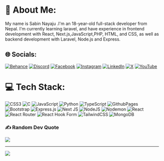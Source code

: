 # 💫 About Me:
My name is Sabin Nayaju .I'm an 18-year-old full-stack developer from Nepal. I'm currently learning  laravel, and have experience in frontend development with React, Next.js,JavaScript,PHP, HTML, and CSS, as well as backend development with Laravel, Node.js and Express.


## 🌐 Socials:
[![Behance](https://img.shields.io/badge/Behance-1769ff?logo=behance&logoColor=white)](https://behance.net/CodexSabin) [![Discord](https://img.shields.io/badge/Discord-%237289DA.svg?logo=discord&logoColor=white)](https://discord.gg/642348041449504805) [![Facebook](https://img.shields.io/badge/Facebook-%231877F2.svg?logo=Facebook&logoColor=white)](https://facebook.com/sabin.nayaju) [![Instagram](https://img.shields.io/badge/Instagram-%23E4405F.svg?logo=Instagram&logoColor=white)](https://instagram.com/xtha__sabin) [![LinkedIn](https://img.shields.io/badge/LinkedIn-%230077B5.svg?logo=linkedin&logoColor=white)](https://linkedin.com/in/sabin-nayaju) [![X](https://img.shields.io/badge/X-black.svg?logo=X&logoColor=white)](https://x.com/xtha__sabin) [![YouTube](https://img.shields.io/badge/YouTube-%23FF0000.svg?logo=YouTube&logoColor=white)](https://youtube.com/@DarkMysterioGaming) 

# 💻 Tech Stack:
![CSS3](https://img.shields.io/badge/css3-%231572B6.svg?style=for-the-badge&logo=css3&logoColor=white) ![C](https://img.shields.io/badge/c-%2300599C.svg?style=for-the-badge&logo=c&logoColor=white) ![JavaScript](https://img.shields.io/badge/javascript-%23323330.svg?style=for-the-badge&logo=javascript&logoColor=%23F7DF1E) ![Python](https://img.shields.io/badge/python-3670A0?style=for-the-badge&logo=python&logoColor=ffdd54) ![TypeScript](https://img.shields.io/badge/typescript-%23007ACC.svg?style=for-the-badge&logo=typescript&logoColor=white) ![GithubPages](https://img.shields.io/badge/github%20pages-121013?style=for-the-badge&logo=github&logoColor=white) ![Bootstrap](https://img.shields.io/badge/bootstrap-%238511FA.svg?style=for-the-badge&logo=bootstrap&logoColor=white) ![Express.js](https://img.shields.io/badge/express.js-%23404d59.svg?style=for-the-badge&logo=express&logoColor=%2361DAFB) ![Next JS](https://img.shields.io/badge/Next-black?style=for-the-badge&logo=next.js&logoColor=white) ![NodeJS](https://img.shields.io/badge/node.js-6DA55F?style=for-the-badge&logo=node.js&logoColor=white) ![Nodemon](https://img.shields.io/badge/NODEMON-%23323330.svg?style=for-the-badge&logo=nodemon&logoColor=%BBDEAD) ![React](https://img.shields.io/badge/react-%2320232a.svg?style=for-the-badge&logo=react&logoColor=%2361DAFB) ![React Router](https://img.shields.io/badge/React_Router-CA4245?style=for-the-badge&logo=react-router&logoColor=white) ![React Hook Form](https://img.shields.io/badge/React%20Hook%20Form-%23EC5990.svg?style=for-the-badge&logo=reacthookform&logoColor=white)  ![TailwindCSS](https://img.shields.io/badge/tailwindcss-%2338B2AC.svg?style=for-the-badge&logo=tailwind-css&logoColor=white) ![MongoDB](https://img.shields.io/badge/MongoDB-%234ea94b.svg?style=for-the-badge&logo=mongodb&logoColor=white) 

<!-- (# 📊 GitHub Stats:
![](https://github-readme-stats.vercel.app/api?username=SabinXtha1&theme=dark&hide_border=true&include_all_commits=false&count_private=false)<br/>
![](https://github-readme-streak-stats.herokuapp.com/?user=SabinXtha1&theme=dark&hide_border=true)<br/>
![](https://github-readme-stats.vercel.app/api/top-langs/?username=SabinXtha1&theme=dark&hide_border=true&include_all_commits=false&count_private=false&layout=compact)<br/>
![](https://www.codewars.com/users/SabinXtha1/badges/large) ) -->

### ✍️ Random Dev Quote
![](https://quotes-github-readme.vercel.app/api?type=horizontal&theme=radical)

---
[![](https://visitcount.itsvg.in/api?id=SabinXtha1&icon=0&color=0)](https://visitcount.itsvg.in)

<!-- Proudly created with GPRM ( https://gprm.itsvg.in ) -->
